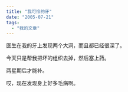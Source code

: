 ```yaml
---
title: "我可怜的牙"
date: "2005-07-21"
tags: 
  - "我的文章"
---
```


医生在我的牙上发现两个大洞，而且都已经很深了。

今天只是帮我把坏的组织去掉，然后塞上药。

两星期后才能补。

哎，现在发现身上好多毛病啊。
